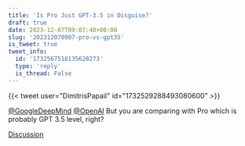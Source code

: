 ```yaml
---
title: 'Is Pro Just GPT-3.5 in Disguise?'
draft: true
date: 2023-12-07T09:07:40+00:00
slug: '202312070907-pro-vs-gpt35'
is_tweet: true
tweet_info:
  id: '1732567518135628273'
  type: 'reply'
  is_thread: False
---
```




{{< tweet user="DimitrisPapail" id="1732529288493080600" >}}

[@GoogleDeepMind](https://x.com/GoogleDeepMind) [@OpenAI](https://x.com/OpenAI) But you are comparing with Pro which is probably GPT 3.5 level, right?

[Discussion](https://x.com/sytelus/status/1732567518135628273)
